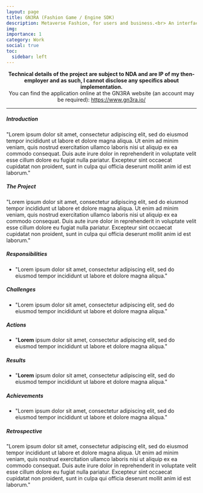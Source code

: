 ```yaml
---
layout: page
title: GN3RA (Fashion Game / Engine SDK)
description: Metaverse Fashion, for users and business.<br> An interface to your virtual self, draped in impossible fashion.
img: 
importance: 1
category: Work
social: true
toc:
  sidebar: left
---
```


<p style="text-align:center">
  <b>Technical details of the project are subject to NDA and are IP of my then-employer and as such, I cannot disclose any specifics about implementation.</b><br>
  You can find the application online at the GN3RA website (an account may be required): <a href="https://www.gn3ra.io/">https://www.gn3ra.io/</a>
</p>
<hr>
<p>
  <h5>Introduction</h5>
  "Lorem ipsum dolor sit amet, consectetur adipiscing elit, sed do eiusmod tempor incididunt ut labore et dolore magna aliqua. Ut enim ad minim veniam, quis nostrud exercitation ullamco laboris nisi ut aliquip ex ea commodo consequat. Duis aute irure dolor in reprehenderit in voluptate velit esse cillum dolore eu fugiat nulla pariatur. Excepteur sint occaecat cupidatat non proident, sunt in culpa qui officia deserunt mollit anim id est laborum."
</p>
<p>
  <h5>The Project</h5>
  "Lorem ipsum dolor sit amet, consectetur adipiscing elit, sed do eiusmod tempor incididunt ut labore et dolore magna aliqua. Ut enim ad minim veniam, quis nostrud exercitation ullamco laboris nisi ut aliquip ex ea commodo consequat. Duis aute irure dolor in reprehenderit in voluptate velit esse cillum dolore eu fugiat nulla pariatur. Excepteur sint occaecat cupidatat non proident, sunt in culpa qui officia deserunt mollit anim id est laborum."
</p>

<p>
  <h5>Responsibilities</h5>
  <ul>
    <li>"Lorem ipsum dolor sit amet, consectetur adipiscing elit, sed do eiusmod tempor incididunt ut labore et dolore magna aliqua."</li>
  </ul>
  <h5>Challenges</h5>
  <ul>
    <li>"Lorem ipsum dolor sit amet, consectetur adipiscing elit, sed do eiusmod tempor incididunt ut labore et dolore magna aliqua."</li>
  </ul>
  <h5>Actions</h5>
  <ul>
    <li>"<b>Lorem</b> ipsum dolor sit amet, consectetur adipiscing elit, sed do eiusmod tempor incididunt ut labore et dolore magna aliqua."</li>
  </ul>
  <h5>Results</h5>
  <ul>
    <li>"<b>Lorem</b> ipsum dolor sit amet, consectetur adipiscing elit, sed do eiusmod tempor incididunt ut labore et dolore magna aliqua."</li>
  </ul>
  <h5>Achievements</h5>
  <ul>
    <li>"Lorem ipsum dolor sit amet, consectetur adipiscing elit, sed do eiusmod tempor incididunt ut labore et dolore magna aliqua."</li>
  </ul>
  <p>
    <p>
      <h5>Retrospective</h5>
      "Lorem ipsum dolor sit amet, consectetur adipiscing elit, sed do eiusmod tempor incididunt ut labore et dolore magna aliqua. Ut enim ad minim veniam, quis nostrud exercitation ullamco laboris nisi ut aliquip ex ea commodo consequat. Duis aute irure dolor in reprehenderit in voluptate velit esse cillum dolore eu fugiat nulla pariatur. Excepteur sint occaecat cupidatat non proident, sunt in culpa qui officia deserunt mollit anim id est laborum."
    </p>
  </p>
</p>